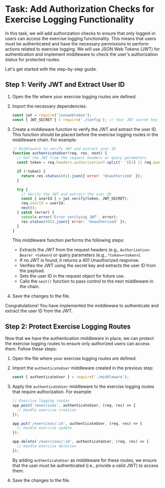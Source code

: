 # Task: Add Authorization Checks for Exercise Logging Functionality

In this task, we will add authorization checks to ensure that only logged-in users can access the exercise logging functionality. This means that users must be authenticated and have the necessary permissions to perform actions related to exercise logging. We will use JSON Web Tokens (JWT) for authentication and implement middleware to check the user's authorization status for protected routes.

Let's get started with the step-by-step guide.

## Step 1: Verify JWT and Extract User ID

1. Open the file where your exercise logging routes are defined.

2. Import the necessary dependencies:

   ```javascript
   const jwt = require('jsonwebtoken');
   const { JWT_SECRET } = require('./config'); // Your JWT secret key
   ```

3. Create a middleware function to verify the JWT and extract the user ID. This function should be placed before the exercise logging routes in the middleware chain. For example:

   ```javascript
   // Middleware to verify JWT and extract user ID
   function authenticateUser(req, res, next) {
     // Get the JWT from the request headers or query parameters
     const token = req.headers.authorization?.split(' ')[1] || req.query.token;

     if (!token) {
       return res.status(401).json({ error: 'Unauthorized' });
     }

     try {
       // Verify the JWT and extract the user ID
       const { userId } = jwt.verify(token, JWT_SECRET);
       req.userId = userId;
       next();
     } catch (error) {
       console.error('Error verifying JWT', error);
       res.status(401).json({ error: 'Unauthorized' });
     }
   }
   ```

   This middleware function performs the following steps:
   - Extracts the JWT from the request headers (e.g., `Authorization: Bearer <token>`) or query parameters (e.g., `?token=<token>`).
   - If no JWT is found, it returns a 401 Unauthorized response.
   - Verifies the JWT using the secret key and extracts the user ID from the payload.
   - Sets the user ID in the request object for future use.
   - Calls the `next()` function to pass control to the next middleware in the chain.

4. Save the changes to the file.

Congratulations! You have implemented the middleware to authenticate and extract the user ID from the JWT.

## Step 2: Protect Exercise Logging Routes

Now that we have the authentication middleware in place, we can protect the exercise logging routes to ensure only authorized users can access them. Follow these steps:

1. Open the file where your exercise logging routes are defined.

2. Import the `authenticateUser` middleware created in the previous step:

   ```javascript
   const { authenticateUser } = require('./middleware');
   ```

3. Apply the `authenticateUser` middleware to the exercise logging routes that require authorization. For example:

   ```javascript
   // Exercise logging routes
   app.post('/exercises', authenticateUser, (req, res) => {
     // Handle exercise creation
   });

   app.put('/exercises/:id', authenticateUser, (req, res) => {
     // Handle exercise update
   });

   app.delete('/exercises/:id', authenticateUser, (req, res) => {
     // Handle exercise deletion
   });
   ```

   By adding `authenticateUser` as middleware for these routes, we ensure that the user must be authenticated (i.e., provide a valid JWT) to access them.

4. Save the changes to the file.
